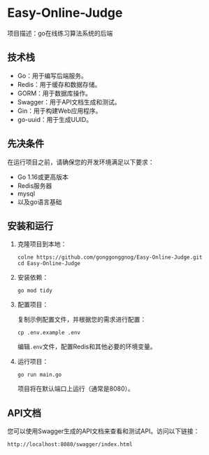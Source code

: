 # Easy-Online-Judge

项目描述：go在线练习算法系统的后端

## 技术栈

- Go：用于编写后端服务。
- Redis：用于缓存和数据存储。
- GORM：用于数据库操作。
- Swagger：用于API文档生成和测试。
- Gin：用于构建Web应用程序。
- go-uuid：用于生成UUID。

## 先决条件

在运行项目之前，请确保您的开发环境满足以下要求：

- Go 1.16或更高版本
- Redis服务器
- mysql
- 以及go语言基础

## 安装和运行

1. 克隆项目到本地：

   ```
   colne https://github.com/gonggonggnog/Easy-Online-Judge.git
   cd Easy-Online-Judge
   ```

2. 安装依赖：

   ```
   go mod tidy
   ```

3. 配置项目：

   复制示例配置文件，并根据您的需求进行配置：

   ```
   cp .env.example .env
   ```

   编辑`.env`文件，配置Redis和其他必要的环境变量。

4. 运行项目：

   ```
   go run main.go
   ```

   项目将在默认端口上运行（通常是8080）。

## API文档

您可以使用Swagger生成的API文档来查看和测试API。访问以下链接：

```
http://localhost:8080/swagger/index.html
```
